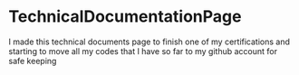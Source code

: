 # TechnicalDocumentationPage
I made this technical documents page to finish one of my certifications and starting to move all my codes that I have so far to my github account for safe keeping
